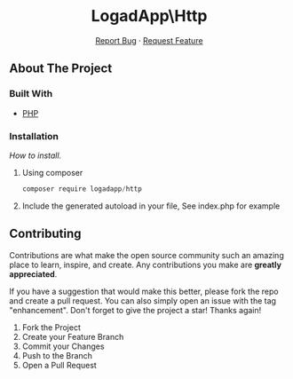 <br />
<div align="center">

  <h1 align="center">LogadApp\Http</h1>

  <p align="center">
    <a href="https://github.com/logadapp/http/issues">Report Bug</a>
    ·
    <a href="https://github.com/logadapp/http/issues">Request Feature</a>
  </p>
</div>

<!-- ABOUT THE PROJECT -->

## About The Project

### Built With

- [PHP](https://php.net/)

### Installation

_How to install._

1. Using composer
   ```javascript
   composer require logadapp/http
   ```
3. Include the generated autoload in your file, See index.php for example

<!-- CONTRIBUTING -->

## Contributing

Contributions are what make the open source community such an amazing place to learn, inspire, and create. Any contributions you make are **greatly appreciated**.

If you have a suggestion that would make this better, please fork the repo and create a pull request. You can also simply open an issue with the tag "enhancement".
Don't forget to give the project a star! Thanks again!

1. Fork the Project
2. Create your Feature Branch
3. Commit your Changes
4. Push to the Branch
5. Open a Pull Request

